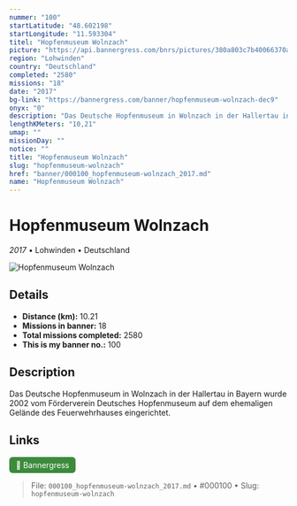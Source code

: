 ```yaml
---
nummer: "100"
startLatitude: "48.602198"
startLongitude: "11.593304"
titel: "Hopfenmuseum Wolnzach"
picture: "https://api.bannergress.com/bnrs/pictures/380a803c7b40066370a20d88dcbee2ad"
region: "Lohwinden"
country: "Deutschland"
completed: "2580"
missions: "18"
date: "2017"
bg-link: "https://bannergress.com/banner/hopfenmuseum-wolnzach-dec9"
onyx: "0"
description: "Das Deutsche Hopfenmuseum in Wolnzach in der Hallertau in Bayern wurde 2002 vom Förderverein Deutsches Hopfenmuseum auf dem ehemaligen Gelände des Feuerwehrhauses eingerichtet."
lengthKMeters: "10,21"
umap: ""
missionDay: ""
notice: ""
title: "Hopfenmuseum Wolnzach"
slug: "hopfenmuseum-wolnzach"
href: "banner/000100_hopfenmuseum-wolnzach_2017.md"
name: "Hopfenmuseum Wolnzach"
---
```

# Hopfenmuseum Wolnzach

*2017* • Lohwinden • Deutschland

![Hopfenmuseum Wolnzach](https://api.bannergress.com/bnrs/pictures/380a803c7b40066370a20d88dcbee2ad)



## Details
- **Distance (km):** 10.21
- **Missions in banner:** 18
- **Total missions completed:** 2580
- **This is my banner no.:** 100



## Description
Das Deutsche Hopfenmuseum in Wolnzach in der Hallertau in Bayern wurde 2002 vom Förderverein Deutsches Hopfenmuseum auf dem ehemaligen Gelände des Feuerwehrhauses eingerichtet.



## Links
<a href="https://bannergress.com/banner/hopfenmuseum-wolnzach-dec9" target="_blank" style="display:inline-block;margin-right:8px;padding:6px 12px;background:#3c8b3c;color:#fff;text-decoration:none;border-radius:6px;">🔗 Bannergress</a>



> File: `000100_hopfenmuseum-wolnzach_2017.md` • #000100 • Slug: `hopfenmuseum-wolnzach`
